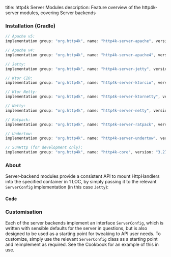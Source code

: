 title: http4k Server Modules
description: Feature overview of the http4k-server modules, covering Server backends

### Installation (Gradle)

```groovy
// Apache v5: 
implementation group: "org.http4k", name: "http4k-server-apache", version: "3.272.0"

// Apache v4: 
implementation group: "org.http4k", name: "http4k-server-apache4", version: "3.272.0"

// Jetty: 
implementation group: "org.http4k", name: "http4k-server-jetty", version: "3.272.0"

// Ktor CIO: 
implementation group: "org.http4k", name: "http4k-server-ktorcio", version: "3.272.0"

// Ktor Netty: 
implementation group: "org.http4k", name: "http4k-server-ktornetty", version: "3.272.0"

// Netty: 
implementation group: "org.http4k", name: "http4k-server-netty", version: "3.272.0"

// Ratpack: 
implementation group: "org.http4k", name: "http4k-server-ratpack", version: "3.272.0"

// Undertow: 
implementation group: "org.http4k", name: "http4k-server-undertow", version: "3.272.0"

// SunHttp (for development only): 
implementation group: "org.http4k", name: "http4k-core", version: "3.272.0"
```

### About
Server-backend modules provide a consistent API to mount HttpHandlers into the specified container in 1 LOC, by 
simply passing it to the relevant `ServerConfig` implementation (in this case `Jetty`):

#### Code [<img class="octocat"/>](https://github.com/http4k/http4k/blob/master/src/docs/guide/modules/servers/example_http.kt)

<script src="https://gist-it.appspot.com/https://github.com/http4k/http4k/blob/master/src/docs/guide/modules/servers/example_http.kt"></script>

### Customisation
Each of the server backends implement an interface `ServerConfig`, which is written with sensible defaults for the server in questions, 
but is also designed to be used as a starting point for tweaking to API user needs. To customize, simply use the relevant `ServerConfig` 
class as a starting point and reimplement as required. See the Cookbook for an example of this in use.
